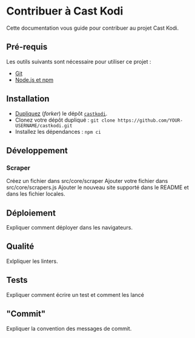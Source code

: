 # Contribuer à Cast Kodi

Cette documentation vous guide pour contribuer au projet Cast Kodi.

## Pré-requis

Les outils suivants sont nécessaire pour utiliser ce projet :

- [Git](https://git-scm.com/downloads)
- [Node.js et
  npm](https://docs.npmjs.com/downloading-and-installing-node-js-and-npm)

## Installation

- [Dupliquez](https://docs.github.com/get-started/quickstart/fork-a-repo)
  (_forker_) le dépôt [`castkodi`](https://github.com/regseb/castkodi).
- Clonez votre dépôt dupliqué : `git clone
https://github.com/YOUR-USERNAME/castkodi.git`
- Installez les dépendances : `npm ci`

## Développement

### Scraper

Créez un fichier dans src/core/scraper
Ajouter votre fichier dans src/core/scrapers.js
Ajouter le nouveau site supporté dans le README et dans les fichier locales.

## Déploiement

Expliquer comment déployer dans les navigateurs.

## Qualité

Exlpliquer les linters.

## Tests

Expliquer comment écrire un test et comment les lancé

## "Commit"

Expliquer la convention des messages de commit.
